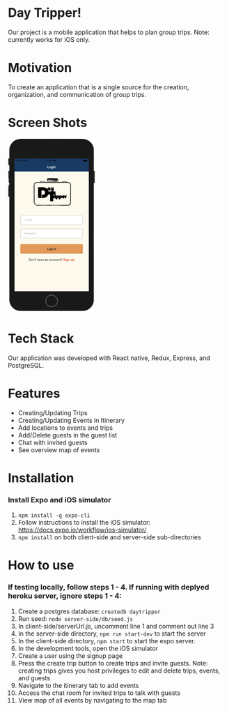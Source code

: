 # Day Tripper!
Our project is a mobile application that helps to plan group trips.
Note: currently works for iOS only.
# Motivation
To create an application that is a single source for the creation, organization, and communication of group trips.
# Screen Shots
<img src="client-side/assets/Login screen - background.png" width="200" height="400" />

# Tech Stack
Our application was developed with React native, Redux, Express, and PostgreSQL.
# Features
- Creating/Updating Trips
- Creating/Updating Events in Itinerary
- Add locations to events and trips
- Add/Delete guests in the guest list
- Chat with invited guests
- See overview map of events
# Installation
### Install Expo and iOS simulator
1. `npm install -g expo-cli`
2. Follow instructions to install the iOS simulator: https://docs.expo.io/workflow/ios-simulator/
3. `npm install` on both client-side and server-side sub-directories
# How to use
### If testing locally, follow steps 1 - 4. If running with deplyed heroku server, ignore steps 1 - 4:
1. Create a postgres database: `createdb daytripper`
2. Run seed: `node server-side/db/seed.js`
3. In client-side/serverUrl.js, uncomment line 1 and comment out line 3
4. In the server-side directory, `npm run start-dev` to start the server
5. In the client-side directory, `npm start` to start the expo server.
6. In the development tools, open the iOS simulator
7. Create a user using the signup page
8. Press the create trip button to create trips and invite guests. Note: creating trips gives you host privileges to edit and delete trips, events, and guests
9. Navigate to the itinerary tab to add events
10. Access the chat room for invited trips to talk with guests
11. View map of all events by navigating to the map tab

